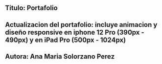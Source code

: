 ## Titulo: Portafolio
## Actualizacion del portafolio: incluye animacion y diseño responsive en iphone 12 Pro (390px - 490px) y en iPad Pro (500px - 1024px) 
## Autora: Ana Maria Solorzano Perez 